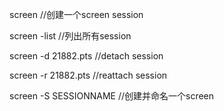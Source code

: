 screen //创建一个screen session

screen -list //列出所有session

screen -d 21882.pts //detach session

screen -r 21882.pts //reattach session

screen -S SESSIONNAME //创建并命名一个screen
